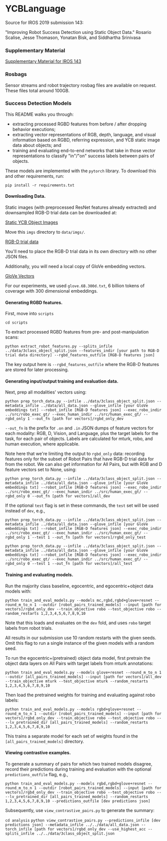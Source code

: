 # YCBLanguage

Source for IROS 2019 submission 143:

"Improving Robot Success Detection using Static Object Data." Rosario Scalise, Jesse Thomason, Yonatan Bisk, and Siddhartha Srinivasa

### Supplementary Material

[Supplementary Material for IROS 143](iros_143_sm.pdf)

### Rosbags

Sensor streams and robot trajectory rosbag files are available on request. These files total around 100GB.

### Success Detection Models

This README walks you through: 
- extracting processed RGBD features from before / after dropping behavior executions;
- extracting vector representations of RGB, depth, language, and visual information based on RGBD, referring expression, and YCB static image data about objects; and
- training and evaluating end-to-end networks that take in those vector representations to classify "in"/"on" success labels between pairs of objects.

These models are implemented with the `pytorch` library. To download this and other requirements, run:

`pip install -r requirements.txt`

#### Downloading Data.

Static images (with preprocessed ResNet features already extracted) and downsampled RGB-D trial data can be downloaded at:

[Static YCB Object Images](https://drive.google.com/open?id=1agZgomkPywxQCp91Usx1gqEdfpIMCr0L)

Move this `imgs` directory to `data/imgs/`.

[RGB-D trial data](https://drive.google.com/open?id=1kK2Zj7NZ_IDtSO0MlbIs2ux1Vx0vKh3i)

You'll need to place the RGB-D trial data in its own directory with no other JSON files.

Additionally, you will need a local copy of GloVe embedding vectors.

[GloVe Vectors](http://nlp.stanford.edu/data/glove.6B.zip)

For our experiments, we used `glove.6B.300d.txt`, 6 billion tokens of coverage with 300 dimensional embeddings.


#### Generating RGBD features.

First, move into `scripts`

`cd scripts`

To extract processed RGBD features from pre- and post-manipulation scans:

`python extract_robot_features.py --splits_infile ../data/3class_object_split.json --features_indir [your path to RGB-D trial data directory] --rgbd_features_outfile [RGB-D features json]`

The key output here is `--rgbd_features_outfile` where the RGB-D features are stored for later processing.

#### Generating input/output training and evaluation data.

Next, prep all modalities' vectors using:

`python prep_torch_data.py --infile ../data/3class_object_split.json --metadata_infile ../data/all_data.json --glove_infile [your GloVe embeddings txt] --robot_infile [RGB-D features json] --exec_robo_indir ../src/robo_exec_gt/ --exec_human_indir ../src/human_exec_gt/ --rgbd_only 1 --out_fn [path for vectors]/rgbd_only_dev`

`--out_fn` is the prefix for `.on` and `.in` JSON dumps of feature vectors for each modality: RGB, D, Vision, and Language, plus the target labels for the task, for each pair of objects. Labels are calculated for mturk, robo, and human execution, where applicable.

Note here that we're limiting the output to `rgbd_only` data: recording features only for the subset of Robot Pairs that have RGB-D trial data for from the robot. We can also get information for All Pairs, but with RGB and D feature vectors set to None, using:

`python prep_torch_data.py --infile ../data/3class_object_split.json --metadata_infile ../data/all_data.json --glove_infile [your GloVe embeddings txt] --robot_infile [RGB-D features json] --exec_robo_indir ../src/robo_exec_gt/ --exec_human_indir ../src/human_exec_gt/ --rgbd_only 0 --out_fn [path for vectors]/all_dev`

If the optional `test` flag is set in these commands, the `test` set will be used instead of `dev`, e.g.,

`python prep_torch_data.py --infile ../data/3class_object_split.json --metadata_infile ../data/all_data.json --glove_infile [your GloVe embeddings txt] --robot_infile [RGB-D features json] --exec_robo_indir ../src/robo_exec_gt/ --exec_human_indir ../src/human_exec_gt/ --rgbd_only 1 --test 1 --out_fn [path for vectors]/rgbd_only_test`

`python prep_torch_data.py --infile ../data/3class_object_split.json --metadata_infile ../data/all_data.json --glove_infile [your GloVe embeddings txt] --robot_infile [RGB-D features json] --exec_robo_indir ../src/robo_exec_gt/ --exec_human_indir ../src/human_exec_gt/ --rgbd_only 0 --test 1 --out_fn [path for vectors]/all_test`

#### Training and evaluating models.

Run the majority class baseline, egocentric, and egocentric+object data models with:

`python train_and_eval_models.py --models mc,rgbd,rgbd+glove+resnet --round_m_to_n 1 --outdir [robot_pairs_trained_models] --input [path for vectors]/rgbd_only_dev --train_objective robo --test_objective robo --random_restarts 1,2,3,4,5,6,7,8,9,10`

Note that this loads and evaluates on the `dev` fold, and uses `robo` target labels from robot trials.

All results in our submission use 10 random restarts with the given seeds. Omit this flag to run a single instance of the given models with a random seed.

To run the egocentric+(pretrained) object data model, first pretrain the object data layers on All Pairs with target labels from mturk annotations:

`python train_and_eval_models.py --models glove+resnet --round_m_to_n 1 --outdir [all_pairs_trained_models] --input [path for vectors]/all_dev --train_objective mturk --test_objective mturk --random_restarts 1,2,3,4,5,6,7,8,9,10`

Then load the pretrained weights for training and evaluating against robo labels:

`python train_and_eval_models.py --models rgbd+glove+resnet --round_m_to_n 1 --outdir [robot_pairs_trained_models] --input [path for vectors]/rgbd_only_dev --train_objective robo --test_objective robo ----lv_pretrained_dir [all_pairs_trained_models] --random_restarts 1,2,3,4,5,6,7,8,9,10`

This trains a separate model for each set of weights found in the `[all_pairs_trained_models]` directory.

#### Viewing contrastive examples.

To generate a summary of pairs for which two trained models disagree, record their predictions during training and evaluation with the optional `predictions_outfile` flag, e.g.,

`python train_and_eval_models.py --models rgbd,rgbd+glove+resnet --round_m_to_n 1 --outdir [robot_pairs_trained_models] --input [path for vectors]/rgbd_only_dev --train_objective robo --test_objective robo ----lv_pretrained_dir [all_pairs_trained_models] --random_restarts 1,2,3,4,5,6,7,8,9,10 --predictions_outfile [dev predictions json]`

Subsequently, use `view_contrastive_pairs.py` to generate the summary:

`cd analysis`
`python view_contrastive_pairs.py --predictions_infile [dev predictions json] --metadata_infile ../../data/all_data.json --torch_infile [path for vectors]/rgbd_only_dev --use_highest_acc --splits_infile ../../data/3class_object_split.json`
